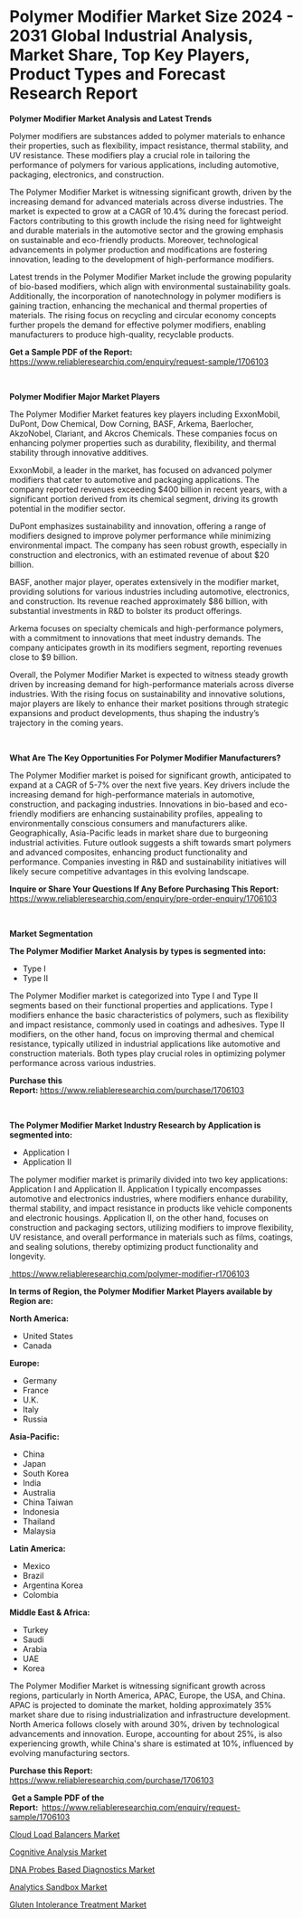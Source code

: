 <p><h1>Polymer Modifier Market Size 2024 - 2031 Global Industrial Analysis, Market Share, Top Key Players, Product Types and Forecast Research Report</h1></p><p><strong>Polymer Modifier Market Analysis and Latest Trends</strong></p>
<p><p>Polymer modifiers are substances added to polymer materials to enhance their properties, such as flexibility, impact resistance, thermal stability, and UV resistance. These modifiers play a crucial role in tailoring the performance of polymers for various applications, including automotive, packaging, electronics, and construction.</p><p>The Polymer Modifier Market is witnessing significant growth, driven by the increasing demand for advanced materials across diverse industries. The market is expected to grow at a CAGR of 10.4% during the forecast period. Factors contributing to this growth include the rising need for lightweight and durable materials in the automotive sector and the growing emphasis on sustainable and eco-friendly products. Moreover, technological advancements in polymer production and modifications are fostering innovation, leading to the development of high-performance modifiers.</p><p>Latest trends in the Polymer Modifier Market include the growing popularity of bio-based modifiers, which align with environmental sustainability goals. Additionally, the incorporation of nanotechnology in polymer modifiers is gaining traction, enhancing the mechanical and thermal properties of materials. The rising focus on recycling and circular economy concepts further propels the demand for effective polymer modifiers, enabling manufacturers to produce high-quality, recyclable products.</p></p>
<p><strong>Get a Sample PDF of the Report:&nbsp;</strong> <a href="https://www.reliableresearchiq.com/enquiry/request-sample/1706103?utm_campaign=1783&utm_medium=2&utm_source=Github&utm_content=ia&utm_term=21102024&utm_id=polymer-modifier">https://www.reliableresearchiq.com/enquiry/request-sample/1706103</a></p>
<p>&nbsp;</p>
<p><strong>Polymer Modifier Major Market Players</strong></p>
<p><p>The Polymer Modifier Market features key players including ExxonMobil, DuPont, Dow Chemical, Dow Corning, BASF, Arkema, Baerlocher, AkzoNobel, Clariant, and Akcros Chemicals. These companies focus on enhancing polymer properties such as durability, flexibility, and thermal stability through innovative additives.</p><p>ExxonMobil, a leader in the market, has focused on advanced polymer modifiers that cater to automotive and packaging applications. The company reported revenues exceeding $400 billion in recent years, with a significant portion derived from its chemical segment, driving its growth potential in the modifier sector.</p><p>DuPont emphasizes sustainability and innovation, offering a range of modifiers designed to improve polymer performance while minimizing environmental impact. The company has seen robust growth, especially in construction and electronics, with an estimated revenue of about $20 billion.</p><p>BASF, another major player, operates extensively in the modifier market, providing solutions for various industries including automotive, electronics, and construction. Its revenue reached approximately $86 billion, with substantial investments in R&D to bolster its product offerings.</p><p>Arkema focuses on specialty chemicals and high-performance polymers, with a commitment to innovations that meet industry demands. The company anticipates growth in its modifiers segment, reporting revenues close to $9 billion.</p><p>Overall, the Polymer Modifier Market is expected to witness steady growth driven by increasing demand for high-performance materials across diverse industries. With the rising focus on sustainability and innovative solutions, major players are likely to enhance their market positions through strategic expansions and product developments, thus shaping the industry’s trajectory in the coming years.</p></p>
<p>&nbsp;</p>
<p><strong>What Are The Key Opportunities For Polymer Modifier Manufacturers?</strong></p>
<p><p>The Polymer Modifier market is poised for significant growth, anticipated to expand at a CAGR of 5-7% over the next five years. Key drivers include the increasing demand for high-performance materials in automotive, construction, and packaging industries. Innovations in bio-based and eco-friendly modifiers are enhancing sustainability profiles, appealing to environmentally conscious consumers and manufacturers alike. Geographically, Asia-Pacific leads in market share due to burgeoning industrial activities. Future outlook suggests a shift towards smart polymers and advanced composites, enhancing product functionality and performance. Companies investing in R&D and sustainability initiatives will likely secure competitive advantages in this evolving landscape.</p></p>
<p><strong>Inquire or Share Your Questions If Any Before Purchasing This Report:</strong> <a href="https://www.reliableresearchiq.com/enquiry/pre-order-enquiry/1706103?utm_campaign=1783&utm_medium=2&utm_source=Github&utm_content=ia&utm_term=21102024&utm_id=polymer-modifier">https://www.reliableresearchiq.com/enquiry/pre-order-enquiry/1706103</a></p>
<p>&nbsp;</p>
<p><strong>Market Segmentation</strong></p>
<p><strong>The Polymer Modifier Market Analysis by types is segmented into:</strong></p>
<p><ul><li>Type I</li><li>Type II</li></ul></p>
<p><p>The Polymer Modifier market is categorized into Type I and Type II segments based on their functional properties and applications. Type I modifiers enhance the basic characteristics of polymers, such as flexibility and impact resistance, commonly used in coatings and adhesives. Type II modifiers, on the other hand, focus on improving thermal and chemical resistance, typically utilized in industrial applications like automotive and construction materials. Both types play crucial roles in optimizing polymer performance across various industries.</p></p>
<p><strong>Purchase this Report:&nbsp;</strong><a href="https://www.reliableresearchiq.com/purchase/1706103?utm_campaign=1783&utm_medium=2&utm_source=Github&utm_content=ia&utm_term=21102024&utm_id=polymer-modifier">https://www.reliableresearchiq.com/purchase/1706103</a></p>
<p>&nbsp;</p>
<p><strong>The Polymer Modifier Market Industry Research by Application is segmented into:</strong></p>
<p><ul><li>Application I</li><li>Application II</li></ul></p>
<p><p>The polymer modifier market is primarily divided into two key applications: Application I and Application II. Application I typically encompasses automotive and electronics industries, where modifiers enhance durability, thermal stability, and impact resistance in products like vehicle components and electronic housings. Application II, on the other hand, focuses on construction and packaging sectors, utilizing modifiers to improve flexibility, UV resistance, and overall performance in materials such as films, coatings, and sealing solutions, thereby optimizing product functionality and longevity.</p></p>
<p><a href="https://www.reliableresearchiq.com/polymer-modifier-r1706103?utm_campaign=1783&utm_medium=2&utm_source=Github&utm_content=ia&utm_term=21102024&utm_id=polymer-modifier">&nbsp;https://www.reliableresearchiq.com/polymer-modifier-r1706103</a></p>
<p><strong>In terms of Region, the Polymer Modifier Market Players available by Region are:</strong></p>
<p>
    <p> <strong> North America: </strong>
        <ul>
            <li>United States</li>
            <li>Canada</li>
        </ul>
        </p> 
    <p> <strong> Europe: </strong>
        <ul>
            <li>Germany</li>
            <li>France</li>
            <li>U.K.</li>
            <li>Italy</li>
            <li>Russia</li>
        </ul>
        </p> 
    <p> <strong> Asia-Pacific: </strong>
        <ul>
            <li>China</li>
            <li>Japan</li>
            <li>South Korea</li>
            <li>India</li>
            <li>Australia</li>
            <li>China Taiwan</li>
            <li>Indonesia</li>
            <li>Thailand</li>
            <li>Malaysia</li>
        </ul>
        </p> 
    <p> <strong> Latin America: </strong>
        <ul>
            <li>Mexico</li>
            <li>Brazil</li>
            <li>Argentina Korea</li>
            <li>Colombia</li>
        </ul>
        </p> 
    <p> <strong> Middle East & Africa: </strong>
        <ul>
            <li>Turkey</li>
            <li>Saudi</li>
            <li>Arabia</li>
            <li>UAE</li>
            <li>Korea</li>
        </ul>
    </p>
    </p>
<p><p>The Polymer Modifier Market is witnessing significant growth across regions, particularly in North America, APAC, Europe, the USA, and China. APAC is projected to dominate the market, holding approximately 35% market share due to rising industrialization and infrastructure development. North America follows closely with around 30%, driven by technological advancements and innovation. Europe, accounting for about 25%, is also experiencing growth, while China's share is estimated at 10%, influenced by evolving manufacturing sectors.</p></p>
<p><strong>Purchase this Report: </strong><a href="https://www.reliableresearchiq.com/purchase/1706103?utm_campaign=1783&utm_medium=2&utm_source=Github&utm_content=ia&utm_term=21102024&utm_id=polymer-modifier">https://www.reliableresearchiq.com/purchase/1706103</a></p>
<p>&nbsp;<strong>Get a Sample PDF of the Report:&nbsp;&nbsp;</strong><a href="https://www.reliableresearchiq.com/enquiry/request-sample/1706103?utm_campaign=1783&utm_medium=2&utm_source=Github&utm_content=ia&utm_term=21102024&utm_id=polymer-modifier">https://www.reliableresearchiq.com/enquiry/request-sample/1706103</a></p>
<p><strong></strong></p>
<p><p><a href="https://www.linkedin.com/pulse/cloud-load-balancers-market-global-regional-analysis-focus-end-anjsf?utm_campaign=1783&utm_medium=2&utm_source=Github&utm_content=ia&utm_term=21102024&utm_id=polymer-modifier">Cloud Load Balancers Market</a></p><p><a href="https://www.linkedin.com/pulse/cognitive-analysis-market-research-report-exploring-size-revenue-qrkgf?utm_campaign=1783&utm_medium=2&utm_source=Github&utm_content=ia&utm_term=21102024&utm_id=polymer-modifier">Cognitive Analysis Market</a></p><p><a href="https://www.linkedin.com/pulse/dna-probes-based-diagnostics-industry-insights-report-analyzing-4uypf?utm_campaign=1783&utm_medium=2&utm_source=Github&utm_content=ia&utm_term=21102024&utm_id=polymer-modifier">DNA Probes Based Diagnostics Market</a></p><p><a href="https://www.linkedin.com/pulse/global-perspectives-analytics-sandbox-market-trends-forecast-vlpvf?utm_campaign=1783&utm_medium=2&utm_source=Github&utm_content=ia&utm_term=21102024&utm_id=polymer-modifier">Analytics Sandbox Market</a></p><p><a href="https://www.linkedin.com/pulse/gluten-intolerance-treatment-market-trends-insights-type-application-nnipf?utm_campaign=1783&utm_medium=2&utm_source=Github&utm_content=ia&utm_term=21102024&utm_id=polymer-modifier">Gluten Intolerance Treatment Market</a></p></p>